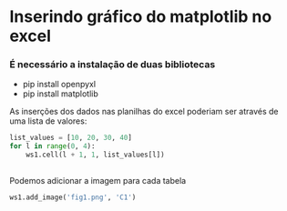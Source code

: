 # Inserindo gráfico do matplotlib no excel

### É necessário a instalação de duas bibliotecas
* pip install openpyxl
* pip install matplotlib

As inserções dos dados nas planilhas do excel poderiam ser através de uma lista de valores:
~~~py
list_values = [10, 20, 30, 40]
for l in range(0, 4):
    ws1.cell(l + 1, 1, list_values[l])
    
~~~

Podemos adicionar a imagem para cada tabela
~~~py
ws1.add_image('fig1.png', 'C1')
~~~

